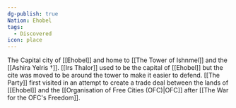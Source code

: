 ```yaml
---
dg-publish: true
Nation: Ehobel
tags:
  - Discovered
icon: place
---
```

The Capital city of [[Ehobel]] and home to [[The Tower of Ishnmel]] and the [[Ashira Yelris †]]. [[Irs Thalor]] used to be the capital of [[Ehobel]] but the cite was moved to be around the tower to make it easier to defend. [[The Party]] first visited in an attempt to create a trade deal between the lands of [[Ehobel]] and the [[Organisation of Free Cities (OFC)|OFC]] after [[The War for the OFC's Freedom]].
